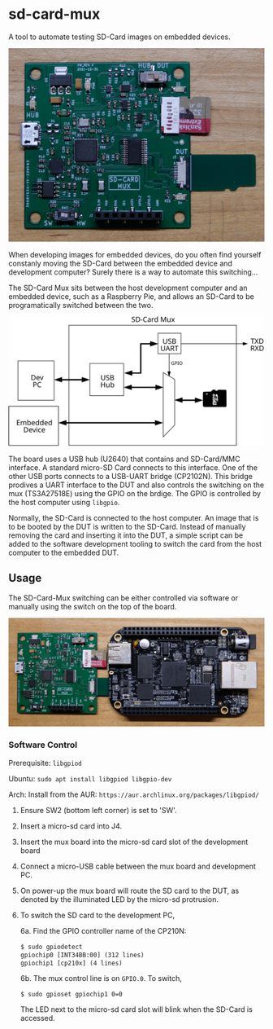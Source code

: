 # sd-card-mux
A tool to automate testing SD-Card images on embedded devices.

![SD-Card-Mux Phot](doc/images/sd-card-mux_photo.jpg)

When developing images for embedded devices, do you often find yourself 
constanly moving the SD-Card between the embedded device and development
computer? Surely there is a way to automate this switching...

The SD-Card Mux sits between the host development computer and an
embedded device, such as a Raspberry Pie, and allows an SD-Card to be 
programatically switched between the two.

![SD-Card Mux Block Diagram](doc/images/sd-card-mux_diagram.svg)

The board uses a USB hub (U2640) that contains and SD-Card/MMC interface. A
standard micro-SD Card connects to this interface. One of the other USB ports 
connects to a USB-UART bridge (CP2102N). This bridge prodives a UART 
interface to the DUT and also controls the switching on the mux (TS3A27518E) 
using the GPIO on the brdige. The GPIO is controlled by the host computer 
using ```libgpio```. 

Normally, the SD-Card is connected to the host computer. An image that is to be
booted by the DUT is written to the SD-Card. Instead of manually removing the 
card and inserting it into the DUT, a simple script can be added to the 
software development tooling to switch the card from the host computer to the 
embedded DUT.

## Usage
The SD-Card-Mux switching can be either controlled via software or manually
using the switch on the top of the board.

![Mux with Beaglebone Black](doc/images/mux-beaglebone.jpg)

### Software Control
Prerequisite: ```libgpiod```

Ubuntu:
```sudo apt install libgpiod libgpio-dev```

Arch:
Install from the AUR: ```https://aur.archlinux.org/packages/libgpiod/```

1. Ensure SW2 (bottom left corner) is set to 'SW'. 
2. Insert a micro-sd card into J4.
3. Insert the mux board into the micro-sd card slot of the development board
4. Connect a micro-USB cable between the mux board and development PC.
5. On power-up the mux board will route the SD card to the DUT, as denoted by the
illuminated LED by the micro-sd protrusion.
6. To switch the SD card to the development PC, 
	
	6a. Find the GPIO controller name of the CP210N:
	```
	$ sudo gpiodetect
	gpiochip0 [INT34BB:00] (312 lines)
	gpiochip1 [cp210x] (4 lines)
	```
	
	6b. The mux control line is on ```GPIO.0```. To switch,
	```
	$ sudo gpioset gpiochip1 0=0
	```
	The LED next to the micro-sd card slot will blink when the SD-Card is
	accessed.
